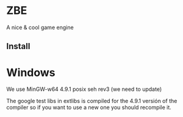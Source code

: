 ZBE
===

A nice &amp; cool game engine


## Install ##

# Windows #

We use MinGW-w64 4.9.1 posix seh rev3 (we need to update)

The google test libs in extlibs is compiled for the 4.9.1 versión of the compiler so if you want to use a new one you should recompile it.


